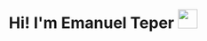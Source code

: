 <h1 align="center">Hi! I'm Emanuel Teper <img src="https://media.giphy.com/media/hvRJCLFzcasrR4ia7z/giphy.gif" width="35"></h1>
